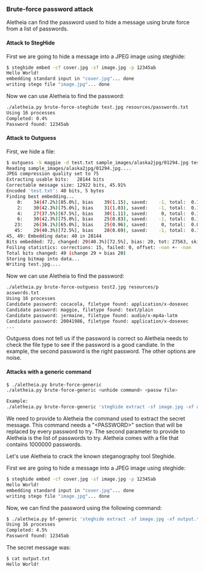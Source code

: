 
### Brute-force password attack

Aletheia can find the password used to hide a message using brute force from a list of passwords. 



#### Attack to StegHide

First we are going to hide a message into a JPEG image using steghide:

```bash
$ steghide embed -cf cover.jpg -sf image.jpg -p 12345ab
Hello World!
embedding standard input in "cover.jpg"... done
writing stego file "image.jpg"... done
```

Now we can use Aletheia to find the password:

```bash
./aletheia.py brute-force-steghide test.jpg resources/passwords.txt 
Using 16 processes
Completed: 0.4%    
Password found: 12345ab
```


#### Attack to Outguess

First, we hide a file:

```bash
$ outguess -k maggie -d test.txt sample_images/alaska2jpg/01294.jpg test.jpg
Reading sample_images/alaska2jpg/01294.jpg....
JPEG compression quality set to 75
Extracting usable bits:   28144 bits
Correctable message size: 12922 bits, 45.91%
Encoded 'test.txt': 40 bits, 5 bytes
Finding best embedding...
    0:    34(47.2%)[85.0%], bias    39(1.15), saved:    -1, total:  0.12%
    2:    30(42.3%)[75.0%], bias    31(1.03), saved:    -1, total:  0.11%
    4:    27(37.5%)[67.5%], bias    30(1.11), saved:     0, total:  0.10%
    6:    30(42.3%)[75.0%], bias    25(0.83), saved:    -1, total:  0.11%
   23:    26(36.1%)[65.0%], bias    25(0.96), saved:     0, total:  0.09%
   45:    29(40.3%)[72.5%], bias    20(0.69), saved:    -1, total:  0.10%
45, 49: Embedding data: 40 in 28144
Bits embedded: 72, changed: 29(40.3%)[72.5%], bias: 20, tot: 27563, skip: 27491
Foiling statistics: corrections: 15, failed: 0, offset: -nan +- -nan
Total bits changed: 49 (change 29 + bias 20)
Storing bitmap into data...
Writing test.jpg....
```

Now we can use Aletheia to find the password:

```bash
./aletheia.py brute-force-outguess test2.jpg resources/p
asswords.txt                                                                                              
Using 16 processes                                                                                        
Candidate password: cocacola, filetype found: application/x-dosexec                                       
Candidate password: maggie, filetype found: text/plain                                                    
Candidate password: jermaine, filetype found: audio/x-mp4a-latm                                           
Candidate password: 20041986, filetype found: application/x-dosexec                                       
...

```

Outguess does not tell us if the password is correct so Aletheia needs to check
the file type to see if the password is a good candiate. In the example, the
second password is the right password. The other options are noise.



#### Attacks with a generic command

```bash
$ ./aletheia.py brute-force-generic
./aletheia.py brute-force-generic <unhide command> <passw file>

Example:
./aletheia.py brute-force-generic 'steghide extract -sf image.jpg -xf output.txt -p <PASSWORD> -f' resources/passwords.txt

```

We need to provide to Aletheia the command used to extract the secret message. This command needs a "&lt;PASSWORD&gt;" section that will be replaced by every password to try. The second parameter to provide to Aletheia is the list of passwords to try. Aletheia comes with a file that contains 1000000 passwords.

Let's use Aletheia to crack the known steganography tool Steghide. 


First we are going to hide a message into a JPEG image using steghide:


```bash
$ steghide embed -cf cover.jpg -sf image.jpg -p 12345ab
Hello World!
embedding standard input in "cover.jpg"... done
writing stego file "image.jpg"... done
```

Now, we can find the password using the following command:

```bash
$ ./aletheia.py bf-generic 'steghide extract -sf image.jpg -xf output.txt -p <PASSWORD> -f' resources/passwords.txt
Using 16 processes
Completed: 4.5%    
Password found: 12345ab
```

The secret message was:

```bash
$ cat output.txt
Hello World!
```



